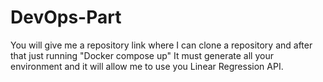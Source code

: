 # DevOps-Part
You will give me a repository link where I can clone a repository and after that just running "Docker compose up" It must generate all your environment and it will allow me to use you Linear Regression API.

